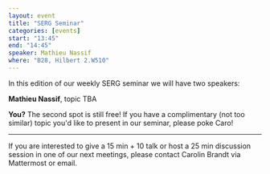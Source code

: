 ```yaml
---
layout: event
title: "SERG Seminar"
categories: [events]
start: "13:45"
end: "14:45"
speaker: Mathieu Nassif
where: "B28, Hilbert 2.W510"
---
```


In this edition of our weekly SERG seminar we will have two speakers:

**Mathieu Nassif**, topic TBA

**You?** 
The second spot is still free! If you have a complimentary (not too similar) topic you'd like to present in our seminar, please poke Caro!

---
If you are interested to give a 15 min + 10 talk or host a 25 min discussion session in one of our next meetings, please contact Carolin Brandt via Mattermost or email.
